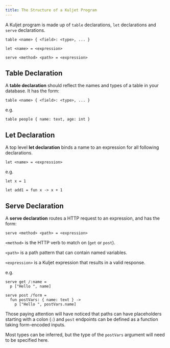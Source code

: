 ```yaml
---
title: The Structure of a Kuljet Program
---
```


A Kuljet program is made up of `table` declarations, `let` declarations and
`serve` declarations.

```kuljet
table <name> { <field>: <type>, ... }

let <name> = <expression>

serve <method> <path> = <expression>
```

## Table Declaration

A **table declaration** should reflect the names and
types of a table in your database. It has the form:

```kuljet
table <name> { <field>: <type>, ... }
```

e.g.

```kuljet
table people { name: text, age: int }
```

## Let Declaration

A top level **let declaration** binds a name to an expression
for all following declarations.

```kuljet
let <name> = <expression>
```

e.g.

```kuljet
let x = 1

let add1 = fun x -> x + 1
```

## Serve Declaration

A **serve declaration** routes a HTTP request to an
expression, and has the form:

```kuljet
serve <method> <path> = <expression>
```

`<method>` is the HTTP verb to match on (`get` or `post`).

`<path>` is a path pattern that can contain named variables.

`<expression>` is a Kuljet expression that results in a valid response.

e.g.

```kuljet
serve get /:name =
  p ["Hello ", name]

serve post /form =
  fun postVars: { name: text } ->
    p ["Hello ", postVars.name]
```

Those paying attention will have noticed that paths can
have placeholders starting with a colon (`:`) and `post` endpoints
can be defined as a function taking form-encoded inputs.

Most types can be inferred, but the type of the `postVars` argument
will need to be specified here.
